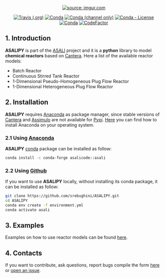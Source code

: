<p align="center">
  <a href="https://imgur.com/T5W1buF"><img src="https://i.imgur.com/T5W1buFm.png" title="source: imgur.com" /></a>
</p>
<p align="center">
  <a href="https://travis-ci.org/srebughini/ASALIPY"><img alt="Travis (.org)" src="https://img.shields.io/travis/srebughini/ASALIPY?style=flat-square"></a>
  <a href="https://anaconda.org/ASALIcode/asali"><img alt="Conda" src="https://img.shields.io/conda/pn/asalicode/asali?color=orange&style=flat-square"></a>
  <a href="https://anaconda.org/ASALIcode/asali"><img alt="Conda (channel only)" src="https://img.shields.io/conda/vn/asalicode/asali?color=blue&style=flat-square"></a>
  <a href="https://anaconda.org/ASALIcode/asali"><img alt="Conda - License" src="https://img.shields.io/conda/l/asalicode/asali?style=flat-square"></a>
  <a href="https://anaconda.org/ASALIcode/asali"><img alt="Conda" src="https://img.shields.io/conda/dn/asalicode/asali?style=flat-square"></a>
  <a href="https://www.codefactor.io/repository/github/srebughini/asalipy"><img src="https://www.codefactor.io/repository/github/signalr/signalr/badge?style=flat-square" alt="CodeFactor" /></a>
</p>

## 1. Introduction
**ASALIPY** is part of the [ASALI](https://github.com/srebughini/ASALI) project and it is a **python** library to model **chemical reactors** based on [Cantera](https://cantera.org/). Here a list of the available reactor models:
* Batch Reactor
* Continuous Stirred Tank Reactor
* 1-Dimensional Pseudo-Homogeneous Plug Flow Reactor
* 1-Dimensional Heterogeneous Plug Flow Reactor

## 2. Installation
**ASALIPY** requires [Anaconda](https://www.anaconda.com/) as package manager, since stable versions of [Cantera](https://cantera.org/) and [Assimulo](https://jmodelica.org/assimulo/) 
are not available for [Pypi](https://pypi.org/). [Here](https://www.anaconda.com/products/individual) you can find how to install Anaconda on your operating system.  
### 2.1 Using [Anaconda](https://www.anaconda.com/)
**ASALIPY** [conda](https://www.anaconda.com/) package can be installed as follow:  
```bash
conda install -c conda-forge asalicode::asali
```  
### 2.2 Using [Github](https://github.com/srebughini/ASALIPY.git)
If you want to use **ASALIPY** locally, without installing its conda package, it can be installed as follow:  
```bash
git clone https://github.com/srebughini/ASALIPY.git
cd ASALIPY
conda env create -f environment.yml
conda activate asali
```  

## 3. Examples
Examples on how to use reactor models can be found [here](https://github.com/srebughini/ASALIPY/tree/main/examples).

## 4. Contacts
If you want to contribute, ask questions, report bugs compile the form [here](https://srebughini.github.io/ASALI/pages/contacts/) or [open an issue](https://github.com/srebughini/ASALIPY/issues).
